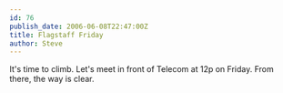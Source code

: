 ```yaml
---
id: 76
publish_date: 2006-06-08T22:47:00Z
title: Flagstaff Friday
author: Steve
---
```

It's time to climb. Let's meet in front of Telecom at 12p on Friday. From there, the way is clear.